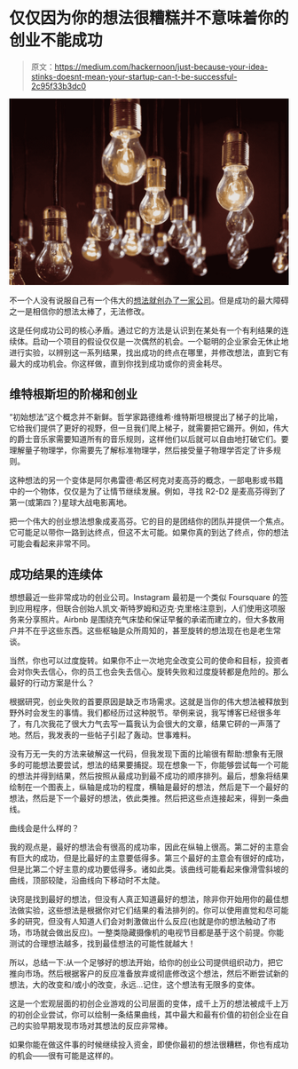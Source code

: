 # 仅仅因为你的想法很糟糕并不意味着你的创业不能成功

> 原文：<https://medium.com/hackernoon/just-because-your-idea-stinks-doesnt-mean-your-startup-can-t-be-successful-2c95f33b3dc0>

![](img/d2af81cf83609fa68d18a74faa1534ed.png)

不一个人没有说服自己有一个伟大的[想法就创办了一家公司](https://hackernoon.com/tagged/idea)。但是成功的最大障碍之一是相信你的想法太棒了，无法修改。

这是任何成功公司的核心矛盾。通过它的方法是认识到在某处有一个有利结果的连续体。启动一个项目的假设仅仅是一次偶然的机会。一个聪明的企业家会无休止地进行实验，以辨别这一系列结果，找出成功的终点在哪里，并修改想法，直到它有最大的成功机会。你这样做，直到你找到成功或你的资金耗尽。

## **维特根斯坦的阶梯和创业**

“初始想法”这个概念并不新鲜。哲学家路德维希·维特斯坦根提出了梯子的比喻，它给我们提供了更好的视野，但一旦我们爬上梯子，就需要把它踢开。例如，伟大的爵士音乐家需要知道所有的音乐规则，这样他们以后就可以自由地打破它们。要理解量子物理学，你需要先了解标准物理学，然后接受量子物理学否定了许多规则。

这种想法的另一个变体是阿尔弗雷德·希区柯克对麦高芬的概念，一部电影或书籍中的一个物体，仅仅是为了让情节继续发展。例如，寻找 R2-D2 是麦高芬得到了第一(或第四？)星球大战电影离地。

把一个伟大的创业想法想象成麦高芬。它的目的是团结你的团队并提供一个焦点。它可能足以带你一路到达终点，但这不太可能。如果你真的到达了终点，你的想法可能会看起来非常不同。

## **成功结果的连续体**

想想最近一些非常成功的创业公司。Instagram 最初是一个类似 Foursquare 的签到应用程序，但联合创始人凯文·斯特罗姆和迈克·克里格注意到，人们使用这项服务来分享照片。Airbnb 是围绕充气床垫和保证早餐的承诺而建立的，但大多数用户并不在乎这些东西。这些枢轴是众所周知的，甚至旋转的想法现在也是老生常谈。

当然，你也可以过度旋转。如果你不止一次地完全改变公司的使命和目标，投资者会对你失去信心，你的员工也会失去信心。旋转失败和过度旋转都是危险的。那么最好的行动方案是什么？

根据研究，创业失败的首要原因是缺乏市场需求。这就是当你的伟大想法被释放到野外时会发生的事情。我们都经历过这种脱节。举例来说，我写博客已经很多年了，有几次我花了很大力气去写一篇我认为会很大的文章，结果它砰的一声落了地。然后，我发表的一些帖子引起了轰动。世事难料。

没有万无一失的方法来破解这一代码，但我发现下面的比喻很有帮助:想象有无限多的可能想法要尝试，想法的结果要捕捉。现在想象一下，你能够尝试每一个可能的想法并得到结果，然后按照从最成功到最不成功的顺序排列。最后，想象将结果绘制在一个图表上，纵轴是成功的程度，横轴是最好的想法，然后是下一个最好的想法，然后是下一个最好的想法，依此类推。然后把这些点连接起来，得到一条曲线。

曲线会是什么样的？

我的观点是，最好的想法会有很高的成功率，因此在纵轴上很高。第二好的主意会有巨大的成功，但是比最好的主意要低得多。第三个最好的主意会有很好的成功，但是比第二个好主意的成功要低得多。诸如此类。该曲线可能看起来像滑雪斜坡的曲线，顶部较陡，沿曲线向下移动时不太陡。

诀窍是找到最好的想法，但没有人真正知道最好的想法，除非你开始用你的最佳想法做实验，这些想法是根据你对它们结果的看法排列的。你可以使用直觉和尽可能多的研究，但没有人知道人们会对刺激做出什么反应(也就是你的想法触动了市场，市场就会做出反应)。一整类隐藏摄像机的电视节目都是基于这个前提。你能测试的合理想法越多，找到最佳想法的可能性就越大！

所以，总结一下:从一个足够好的想法开始，给你的创业公司提供组织动力，把它推向市场。然后根据客户的反应准备放弃或彻底修改这个想法，然后不断尝试新的想法，大的改变和/或小的改变，永远…记住，这个想法有无限多的变体。

这是一个宏观层面的初创企业游戏的公司层面的变体，成千上万的想法被成千上万的初创企业尝试，你可以绘制一条结果曲线，其中最大和最有价值的初创企业在自己的实验早期发现市场对其想法的反应非常棒。

如果你能在做这件事的时候继续投入资金，即使你最初的想法很糟糕，你也有成功的机会——很有可能是这样的。